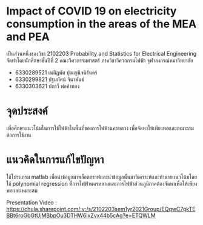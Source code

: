 # Impact of COVID 19 on electricity consumption in the areas of the MEA and PEA

เป็นส่วนหนึ่งชองวิชา 2102203 Probability and Statistics for Electrical Engineering
จัดทำโดยนักศึกษาชั้นปีที่ 2 คณะวิศวกรรมศาสตร์ ภาควิชาวิศวกกรมไฟฟ้า จุฬาลงกรณ์หมาวิทยาลัย

- 6330289521 เนติฏพัศ ปุณญนิจนิรันดร์
- 6330299821 ปฐมทัศน์ จินาพันธ์
- 6330303621 ปภาวี พ่อค้าทอง

# จุดประสงค์ 
เพื่อศึกษาเเนวโน้มในการใช้ไฟฟ้าในพื้นที่ของการไฟฟ้านครหลวง เพื่อจัดหาให้เพียงพอเเละเหมาะสมต่อการใช้งาน
# แนวคิดในการแก้ไขปัญหา
ใช้โปรเเกรม matlab เพื่อนำข้อมูลมาพล็อตกราฟเเละนำข้อมูลนั้นมาวิเคราะห์เเละทำนายเเนวโน้มโดยใช้ polynomial regression ที่การไฟฟ้านครหลวงเเละการไฟฟ้าส่วนภูมิภาคต้องจัดหาเพื่อให้เพียงพอเเละเหมาะสม


Presentation Video : https://chula.sharepoint.com/:v:/s/2102203sem1yr2021Group/EQqwC7gkTEBBt6roGbGtUjMBbpOu3DTHW6lxZvx44b5cAg?e=ETQWLM
